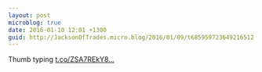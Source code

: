 ```yaml
---
layout: post
microblog: true
date: 2016-01-10 12:01 +1300
guid: http://JacksonOfTrades.micro.blog/2016/01/09/t685959723649216512.html
---
```

Thumb typing [t.co/ZSA7REkY8...](https://t.co/ZSA7REkY8l)
